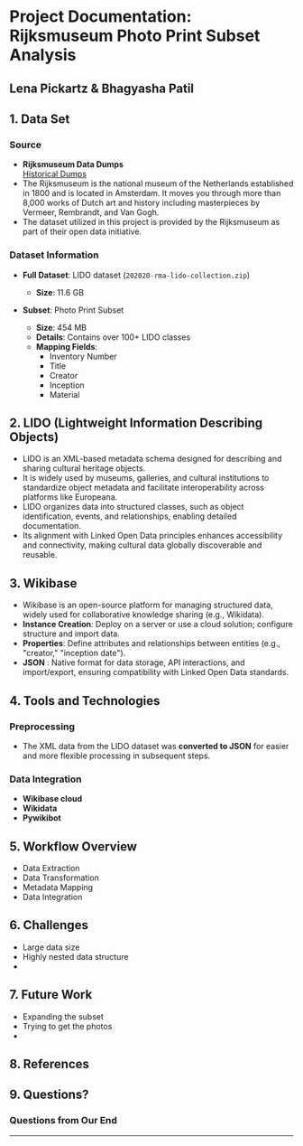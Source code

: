 # Project Documentation: Rijksmuseum Photo Print Subset Analysis
## Lena Pickartz & Bhagyasha Patil

## 1. Data Set

### Source
- **Rijksmuseum Data Dumps**  
  [Historical Dumps](https://data.rijksmuseum.nl/docs/data-dumps/historical-dumps)
- The Rijksmuseum is the national museum of the Netherlands established in 1800 and is located in Amsterdam. It moves you through more than 8,000 works of Dutch art and history including masterpieces by Vermeer, Rembrandt, and Van Gogh.
- The dataset utilized in this project is provided by the Rijksmuseum as part of their open data initiative.

### Dataset Information
- **Full Dataset**: LIDO dataset (`202020-rma-lido-collection.zip`)  
  - **Size**: 11.6 GB  

- **Subset**: Photo Print Subset  
  - **Size**: 454 MB  
  - **Details**: Contains over 100+ LIDO classes  
  - **Mapping Fields**:  
    - Inventory Number  
    - Title  
    - Creator  
    - Inception  
    - Material  

## 2. LIDO (Lightweight Information Describing Objects)
- LIDO is an XML-based metadata schema designed for describing and sharing cultural heritage objects.
- It is widely used by museums, galleries, and cultural institutions to standardize object metadata and facilitate interoperability across platforms like Europeana.
- LIDO organizes data into structured classes, such as object identification, events, and relationships, enabling detailed documentation.
- Its alignment with Linked Open Data principles enhances accessibility and connectivity, making cultural data globally discoverable and reusable.

## 3. Wikibase
 - Wikibase is an open-source platform for managing structured data, widely used for collaborative knowledge sharing (e.g., Wikidata).
  - **Instance Creation**: Deploy on a server or use a cloud solution; configure structure and import data.
  - **Properties**: Define attributes and relationships between entities (e.g., "creator," "inception date").
  - **JSON** : Native format for data storage, API interactions, and import/export, ensuring compatibility with Linked Open Data standards.

## 4. Tools and Technologies

### Preprocessing
- The XML data from the LIDO dataset was **converted to JSON** for easier and more flexible processing in subsequent steps.

### Data Integration
- **Wikibase cloud**  
- **Wikidata**  
- **Pywikibot**

## 5. Workflow Overview
- Data Extraction
- Data Transformation
- Metadata Mapping
- Data Integration

## 6. Challenges
 - Large data size
 - Highly nested data structure
 - 

## 7. Future Work
- Expanding the subset
- Trying to get the photos
- 

## 8. References



## 9. Questions?

### Questions from Our End


---

